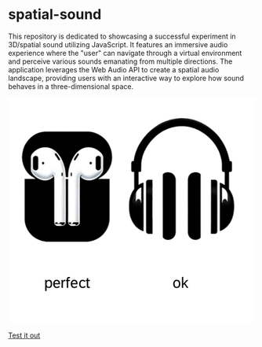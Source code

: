 # spatial-sound
This repository is dedicated to showcasing a successful experiment in 3D/spatial sound utilizing JavaScript. It features an immersive audio experience where the "user" can navigate through a virtual environment and perceive various sounds emanating from multiple directions. The application leverages the Web Audio API to create a spatial audio landscape, providing users with an interactive way to explore how sound behaves in a three-dimensional space.

![info](./docs/info.png)


[Test it out](https://freegroup.github.io/spatial-sound/)